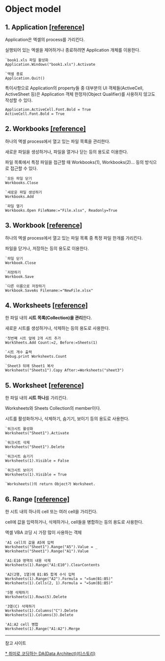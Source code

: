 # Object model

## 1. Application [[reference]](https://docs.microsoft.com/ko-kr/office/vba/api/excel.application(object) "microsoft docs")

Application은 엑셀의 process를 가리킨다.

실행되어 있는 엑셀을 제어하거나 종료하려면 Application 개체를 이용한다.


    `book1.xls 파일 활성화
    Application.Windows("book1.xls").Activate
    
    `액셀 종료
    Application.Quit()


특이사항으로 Application의 property들 중 대부분의 UI 객체들(ActiveCell, ActiveSheet 등)은 Application 객체 한정자(Object Qualifier)를 사용하지 않고도 작성할 수 있다.


    Application.ActiveCell.Font.Bold = True
    ActiveCell.Font.Bold = True

## 2. Workbooks [[reference]](https://docs.microsoft.com/ko-kr/office/vba/api/excel.workbooks "microsoft docs")

하나의 액셀 process에서 열고 있는 파일 목록을 관리한다.

새로운 파일을 생성하거나, 파일을 열거나 닫는 등의 용도로 이용한다.

파일 목록에서 특정 파일을 접근할 때 Workbooks(1), Workbooks(2)... 등의 방식으로 접근할 수 있다.

    `모든 파일 닫기
    Workbooks.Close
    
    `새로운 파일 생성하기
    Workbooks.Add
    
    `파일 열기
    Workbooks.Open FileName:="File.xlsx", Readonly=True

## 3. Workbook [[reference]](https://docs.microsoft.com/ko-kr/office/vba/api/excel.workbook "microsoft docs")

하나의 엑셀 process에서 열고 있는 파일 목록 중 특정 파일 한개를 가리킨다.

파일을 닫거나, 저장하는 등의 용도로 이용한다.

    `파일 닫기
    Workbook.Close
    
    `저장하기
    Workbook.Save
    
    `다른 이름으로 저장하기
    Workbook.SaveAs Filename:="NewFile.xlsx"

## 4. Worksheets [[reference]](https://docs.microsoft.com/ko-kr/office/vba/api/excel.worksheets "microsoft docs")

한 파일 내의 **시트 목록(Collection)을 관리**한다.

새로운 시트를 생성하거나, 삭제하는 등의 용도로 사용한다.

    '첫번째 시트 앞에 2개 시트 추가
    WorkSheets.Add Count:=2, Before:=Sheets(1)
    
    `시트 개수 출력
    Debug.print Worksheets.Count
    
    `Sheet3 뒤에 Sheet1 복사
    Worksheets("Sheets1").Copy After:=Worksheets("sheet3")
    
## 5. Worksheet [[reference]](https://docs.microsoft.com/ko-kr/office/vba/api/excel.worksheet "microsoft docs")

한 파일 내의 **시트 하나**를 가리킨다.

Worksheets와 Sheets Collection의 member이다.

시트를 활성화하거나, 삭제하기, 숨기기, 보이기 등의 용도로 사용한다.

    `워크시트 활성화
    Worksheets("Sheet1").Activate
    
    `워크시트 삭제
    Worksheets("Sheet1").Delete
    
    `워크시트 숨기기
    Worksheets(1).Visible = False
    
    `워크시트 보이기
    Worksheets(1).Visible = True
    
    `Worksheets()의 return Object가 Worksheet.
    
    
## 6. Range [[reference]](https://docs.microsoft.com/en-us/office/vba/api/excel.range(object) "microsoft docs")

한 시트 내의 하나의 cell 또는 여러 cell을 가리킨다.

cell에 값을 입력하거나, 삭제하거나, cell들을 병합하는 등의 용도로 사용한다.

액셀 VBA 코딩 시 가장 많이 사용하는 객체

    'A1 cell의 값을 A5에 입력
    Worksheets("Sheet1").Range("A5").Value = _ 
    Worksheets("Sheet1").Range("A1").Value

    'A1:E10 영역의 내용 삭제
    Worksheets(1).Range("A1:E10").ClearContents

    'A2(2행, 1열)에 B1:B5 합계 수식 입력
    Worksheets(1).Range("A2").Formula = "=Sum(B1:B5)"
    Worksheets(1).Cells(2, 1).Formula = "=Sum(B1:B5)"

    '5행 삭제하기
    Worksheets(1).Rows(5).Delete

    '3열(C) 삭제하기
    Worksheets(1).Columns("C").Delete
    Worksheets(1).Columns(3).Delete

    'A1:A2 cell 병합
    Worksheets(1).Range("A1:A2").Merge


---
참고 사이트

[ * 취미로 코딩하는 DA(Data Architect)(티스토리)](https://prodtool.tistory.com/)
